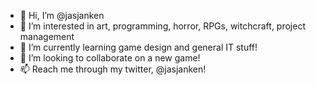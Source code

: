 - 👋 Hi, I’m @jasjanken
- 👀 I’m interested in art, programming, horror, RPGs, witchcraft, project management
- 🌱 I’m currently learning game design and general IT stuff!
- 💞️ I’m looking to collaborate on a new game!
- 📫 Reach me through my twitter, @jasjanken!

<!---
jasjanken/jasjanken is a ✨ special ✨ repository because its `README.md` (this file) appears on your GitHub profile.
You can click the Preview link to take a look at your changes.
--->

